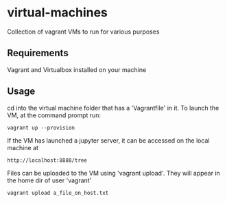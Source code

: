 # virtual-machines

Collection of vagrant VMs to run for various purposes

## Requirements

Vagrant and Virtualbox installed on your machine

## Usage

cd into the virtual machine folder that has a 'Vagrantfile' in it. To launch the VM, at the command prompt run:

```
vagrant up --provision
```

If the VM has launched a jupyter server, it can be accessed on the local machine at

```
http://localhost:8888/tree
```

Files can be uploaded to the VM using 'vagrant upload'. They will appear in the home dir of user 'vagrant'
```
vagrant upload a_file_on_host.txt
```
